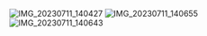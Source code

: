 ![IMG_20230711_140427](https://github.com/Sarvadnyachaudhari/post.md/assets/130560312/ebb3458e-703e-4b2f-bbb9-e9e9d8d7429b)
![IMG_20230711_140655](https://github.com/Sarvadnyachaudhari/post.md/assets/130560312/96643ef0-c80b-4b4c-b962-097d34ee9d26)
![IMG_20230711_140643](https://github.com/Sarvadnyachaudhari/post.md/assets/130560312/f5976058-0780-4c5d-af9a-03518f62ab8d)
